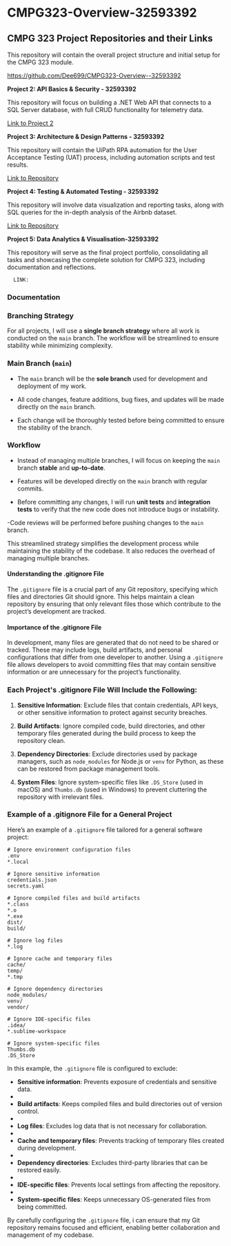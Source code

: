 # CMPG323-Overview-32593392
## CMPG 323 Project Repositories and their Links

This repository will contain the overall project structure and initial setup for the CMPG 323 module.

https://github.com/Dee699/CMPG323-Overview--32593392


**Project 2: API Basics & Security - 32593392**

This repository will focus on building a .NET Web API that connects to a SQL Server database, with full CRUD functionality for telemetry data.

[Link to Project 2](https://github.com/Dee699/CMPG323-PROJECT-2-32593392)


**Project 3: Architecture & Design Patterns - 32593392**

This repository will contain the UiPath RPA automation for the User Acceptance Testing (UAT) process, including automation scripts and test results.

[Link to Repository](https://github.com/Dee699/CMPG-323-Project-3--32593392)


**Project 4: Testing & Automated Testing - 32593392**

This repository will involve data visualization and reporting tasks, along with SQL queries for the in-depth analysis of the Airbnb dataset.

[Link to Repository](https://github.com/Dee699/CMPG-323-Project-4---32593392)


**Project 5: Data Analytics & Visualisation-32593392**

  This repository will serve as the final project portfolio, consolidating all tasks and showcasing the complete solution for CMPG 323, including documentation and reflections.

      LINK:
     
### Documentation

### **Branching Strategy**

For all projects, I will use a **single branch strategy** where all work is conducted on the `main` branch. The workflow will be streamlined to ensure stability while minimizing complexity.

### **Main Branch (`main`)**

- The `main` branch will be the **sole branch** used for development and deployment of my work.
 
- All code changes, feature additions, bug fixes, and updates will be made directly on the `main` branch.

- Each change will be thoroughly tested before being committed to ensure the stability of the branch.
  
### **Workflow**

- Instead of managing multiple branches, I will focus on keeping the `main` branch **stable** and **up-to-date**.

- Features will be developed directly on the `main` branch with regular commits.

- Before committing any changes, I will run **unit tests** and **integration tests** to verify that the new code does not introduce bugs or instability.

 -Code reviews will be performed before pushing changes to the `main` branch.

This streamlined strategy simplifies the development process while maintaining the stability of the codebase. It also reduces the overhead of managing multiple branches.


#### Understanding the .gitignore File

The `.gitignore` file is a crucial part of any Git repository, specifying which files and directories Git should ignore. This helps maintain a clean repository by ensuring that only relevant files those which contribute to the project’s development are tracked.

#### Importance of the .gitignore File

In development, many files are generated that do not need to be shared or tracked. These may include logs, build artifacts, and personal configurations that differ from one developer to another. Using a `.gitignore` file allows developers to avoid committing files that may contain sensitive information or are unnecessary for the project’s functionality.

### Each Project's .gitignore File Will Include the Following:

1. **Sensitive Information**: Exclude files that contain credentials, API keys, or other sensitive information to protect against security breaches.
  
2. **Build Artifacts**: Ignore compiled code, build directories, and other temporary files generated during the build process to keep the repository clean.

3. **Dependency Directories**: Exclude directories used by package managers, such as `node_modules` for Node.js or `venv` for Python, as these can be restored from package management tools.

4. **System Files**: Ignore system-specific files like `.DS_Store` (used in macOS) and `Thumbs.db` (used in Windows) to prevent cluttering the repository with irrelevant files.

### Example of a .gitignore File for a General Project

Here’s an example of a `.gitignore` file tailored for a general software project:


```plaintext
# Ignore environment configuration files
.env
*.local

# Ignore sensitive information
credentials.json
secrets.yaml

# Ignore compiled files and build artifacts
*.class
*.o
*.exe
dist/
build/

# Ignore log files
*.log

# Ignore cache and temporary files
cache/
temp/
*.tmp

# Ignore dependency directories
node_modules/
venv/
vendor/

# Ignore IDE-specific files
.idea/
*.sublime-workspace

# Ignore system-specific files
Thumbs.db
.DS_Store
```


In this example, the `.gitignore` file is configured to exclude:

- **Sensitive information**: Prevents exposure of credentials and sensitive data.
- 
- **Build artifacts**: Keeps compiled files and build directories out of version control.
- 
- **Log files**: Excludes log data that is not necessary for collaboration.
- 
- **Cache and temporary files**: Prevents tracking of temporary files created during development.
- 
- **Dependency directories**: Excludes third-party libraries that can be restored easily.
- 
- **IDE-specific files**: Prevents local settings from affecting the repository.
- 
- **System-specific files**: Keeps unnecessary OS-generated files from being committed.

By carefully configuring the `.gitignore` file, i can ensure that my Git repository remains focused and efficient, enabling better collaboration and management of my codebase.

